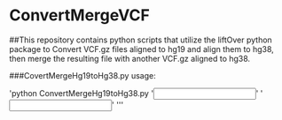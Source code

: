 # ConvertMergeVCF
##This repository contains python scripts that utilize the liftOver python package to Convert VCF.gz files aligned to hg19 and align them to hg38, then merge the resulting file with another VCF.gz aligned to hg38.  

###CovertMergeHg19toHg38.py usage:

'python ConvertMergeHg19toHg38.py '<input VCF.gz hg19>' '<input VCF.gz VCF.gz hg38>' '<output VCF hg38>''
